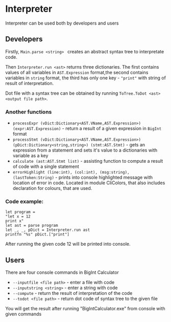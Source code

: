 # Interpreter

Interpreter can be used both by developers and users

## Developers

Firstly,  ` Main.parse <string>  ` creates an abstract syntax tree to interpretate code.

Then `Interpreter.run <ast>` returns three dictionaries. The first contains values of all variables in `AST.Expression` format,the second contains variables in `string` format, the third has only one key - `"print"` with string of result of interpretation.

Dot file with a syntax tree can be obtained by running `ToTree.ToDot <ast> <output file path>`.


### Another functions

* `processExpr (vDict:Dictionary<AST.VName,AST.Expression>) (expr:AST.Expression)` - return a result of a given expression in `BigInt` format
* `processStmt (vDict:Dictionary<AST.VName,AST.Expression>) (pDict:Dictionary<string,string>) (stmt:AST.Stmt)` - gets an expression from a statement and sets it's value to a dictionaries with variable as a key
* `calculate (ast:AST.Stmt list)` - assisting function to compute a result of code with a single statement
* `errorHighlight (line:int), (col:int), (msg:string), (lastToken:String)` - prints into console highlighted message with location of error in code. Located in module CliColors, that also includes declaration for colours, that are used.

### Code example:

	let program = 
    "let x = 12 
    print x"
	let ast = parse program
	let _, _, pDict = Interpreter.run ast
	printfn "%s" pDict.["print"]

After running the given code 12 will be printed into console.

## Users

There are four console commands in BigInt Calculator

* `--inputfile <file path>` - enter a file with code
* `--inputstring <string>` - enter a string with code
* `--compute` - return the result of interpretation of the code
* `--todot <file path>` - return dot code of syntax tree to the given file
	
You will get the result after running "BigIntCalculator.exe" from console with given commands
